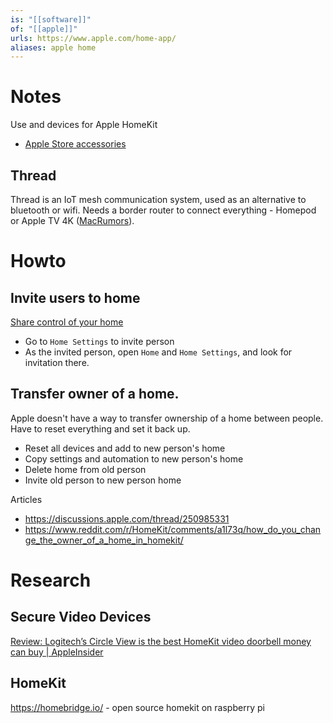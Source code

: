 ```yaml
---
is: "[[software]]"
of: "[[apple]]"
urls: https://www.apple.com/home-app/
aliases: apple home
---
```

# Notes
Use and devices for Apple HomeKit
- [Apple Store accessories](https://www.apple.com/shop/accessories/all/homekit)

## Thread
Thread is an IoT mesh communication system, used as an alternative to bluetooth or wifi. Needs a border router to connect everything - Homepod or Apple TV 4K ([MacRumors](https://www.macrumors.com/2021/04/20/apple-tv-4k-thread-wifi-6-hdmi-2-1/)). 

# Howto
## Invite users to home
[Share control of your home](https://support.apple.com/en-us/HT208709)
- Go to `Home Settings` to invite person
- As the invited person, open `Home` and `Home Settings`, and look for invitation there.

## Transfer owner of a home.
Apple doesn't have a way to transfer ownership of a home between people. Have to reset everything and set it back up.
- Reset all devices and add to new person's home
- Copy settings and automation to new person's home
- Delete home from old person
- Invite old person to new person home

Articles
- https://discussions.apple.com/thread/250985331
- https://www.reddit.com/r/HomeKit/comments/a1l73q/how_do_you_change_the_owner_of_a_home_in_homekit/

# Research
## Secure Video Devices
[Review: Logitech’s Circle View is the best HomeKit video doorbell money can buy | AppleInsider](https://appleinsider.com/articles/21/03/10/review-logitechs-circle-view-is-the-best-homekit-video-doorbell-money-can-buy)

## HomeKit
https://homebridge.io/ - open source homekit on raspberry pi
